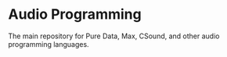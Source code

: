 # Audio Programming

The main repository for Pure Data, Max, CSound, and other audio programming languages.
